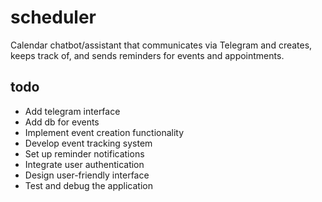 # scheduler

Calendar chatbot/assistant that communicates via Telegram and creates, keeps track of, and sends reminders for events and appointments.

## todo
- Add telegram interface
- Add db for events
- Implement event creation functionality
- Develop event tracking system
- Set up reminder notifications
- Integrate user authentication
- Design user-friendly interface
- Test and debug the application
